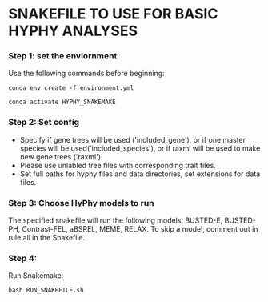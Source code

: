 # SNAKEFILE TO USE FOR BASIC HYPHY ANALYSES

### Step 1: set the enviornment 
Use the following commands before beginning:

`conda env create -f environment.yml`

`conda activate HYPHY_SNAKEMAKE`

### Step 2: Set config 
- Specify if gene trees will be used ('included_gene'), or if one master species will be used('included_species'), or if raxml will be used to make new gene trees ('raxml'). 
- Please use unlabled tree files with corresponding trait files.
- Set full paths for hyphy files and data directories, set extensions for data files.

### Step 3: Choose HyPhy models to run
The specified snakefile will run the following models: BUSTED-E, BUSTED-PH, Contrast-FEL, aBSREL, MEME, RELAX. To skip a model, comment out in rule all in the Snakefile. 

### Step 4: 
Run Snakemake:

`bash RUN_SNAKEFILE.sh`
